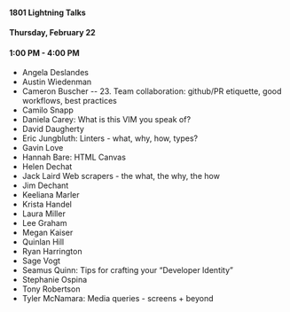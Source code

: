 #### 1801 Lightning Talks
#### Thursday, February 22
#### 1:00 PM - 4:00 PM

- Angela Deslandes
- Austin Wiedenman
- Cameron Buscher -- 23. Team collaboration: github/PR etiquette, good workflows, best practices
- Camilo Snapp
- Daniela Carey: What is this VIM you speak of?
- David Daugherty
- Eric Jungbluth: Linters - what, why, how, types?
- Gavin Love
- Hannah Bare: HTML Canvas
- Helen Dechat
- Jack Laird  Web scrapers - the what, the why, the how
- Jim Dechant
- Keeliana Marler
- Krista Handel
- Laura Miller
- Lee Graham
- Megan Kaiser
- Quinlan Hill
- Ryan Harrington
- Sage Vogt
- Seamus Quinn: Tips for crafting your “Developer Identity”
- Stephanie Ospina
- Tony Robertson
- Tyler McNamara: Media queries - screens + beyond
